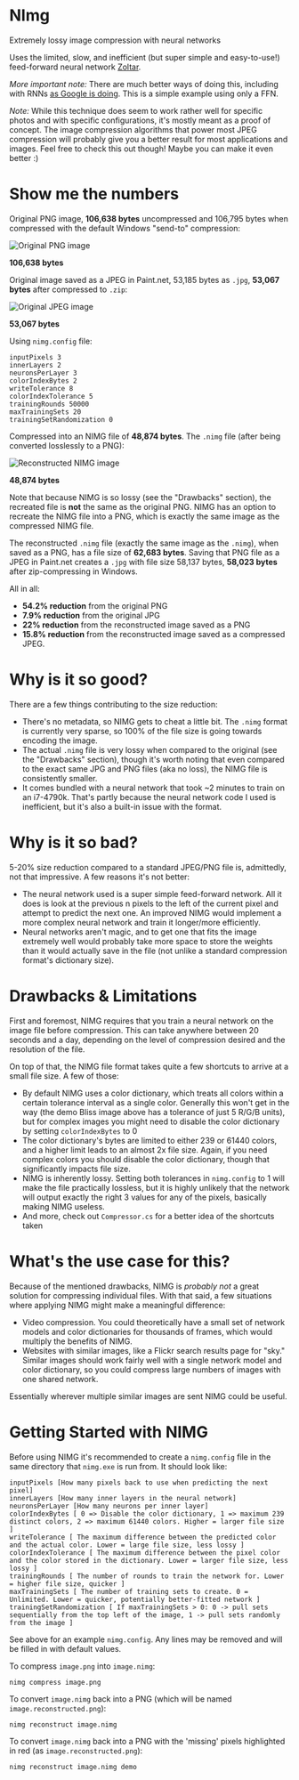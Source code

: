 # NImg
Extremely lossy image compression with neural networks

Uses the limited, slow, and inefficient (but super simple and easy-to-use!) feed-forward neural network [Zoltar](https://github.com/matthewsot/zoltar).

*More important note:* There are much better ways of doing this, including with RNNs [as Google is doing](https://static.googleusercontent.com/media/research.google.com/en//pubs/archive/45534.pdf). This is a simple example using only  a FFN.

*Note:* While this technique does seem to work rather well for specific photos and with specific configurations, it's mostly meant as a proof of concept. The image compression algorithms that power most JPEG compression will probably give you a better result for most applications and images. Feel free to check this out though! Maybe you can make it even better :)

# Show me the numbers
Original PNG image, **106,638 bytes** uncompressed and 106,795 bytes when compressed with the default Windows "send-to" compression:

![Original PNG image](Images/bliss.png "Original PNG image")

**106,638 bytes**

Original image saved as a JPEG in Paint.net, 53,185 bytes as ``.jpg``, **53,067 bytes** after compressed to ``.zip``:

![Original JPEG image](Images/bliss.jpg "Original JPEG image")

**53,067 bytes**

Using ``nimg.config`` file:
```
inputPixels 3
innerLayers 2
neuronsPerLayer 3
colorIndexBytes 2
writeTolerance 8
colorIndexTolerance 5
trainingRounds 50000
maxTrainingSets 20
trainingSetRandomization 0
```

Compressed into an NIMG file of **48,874 bytes**. The ``.nimg`` file (after being converted losslessly to a PNG):

![Reconstructed NIMG image](Images/reconstructed.png "Reconstructed NIMG image")

**48,874 bytes**

Note that because NIMG is so lossy (see the "Drawbacks" section), the recreated file is **not** the same as the original PNG. NIMG has an option to recreate the NIMG file into a PNG, which is exactly the same image as the compressed NIMG file.

The reconstructed ``.nimg`` file (exactly the same image as the ``.nimg``), when saved as a PNG, has a file size of **62,683 bytes**.
Saving that PNG file as a JPEG in Paint.net creates a ``.jpg`` with file size 58,137 bytes, **58,023 bytes** after zip-compressing in Windows.

All in all:
- **54.2% reduction** from the original PNG
- **7.9% reduction** from the original JPG
- **22% reduction** from the reconstructed image saved as a PNG
- **15.8% reduction** from the reconstructed image saved as a compressed JPEG.

# Why is it so good?

There are a few things contributing to the size reduction:

- There's no metadata, so NIMG gets to cheat a little bit. The ``.nimg`` format is currently very sparse, so 100% of the file size is going towards encoding the image.
- The actual ``.nimg`` file is very lossy when compared to the original (see the "Drawbacks" section), though it's worth noting that even compared to the exact same JPG and PNG files (aka no loss), the NIMG file is consistently smaller.
- It comes bundled with a neural network that took ~2 minutes to train on an i7-4790k. That's partly because the neural network code I used is inefficient, but it's also a built-in issue with the format.

# Why is it so bad?

5-20% size reduction compared to a standard JPEG/PNG file is, admittedly, not that impressive. A few reasons it's not better:

- The neural network used is a super simple feed-forward network. All it does is look at the previous n pixels to the left of the current pixel and attempt to predict the next one. An improved NIMG would implement a more complex neural network and train it longer/more efficiently.
- Neural networks aren't magic, and to get one that fits the image extremely well would probably take more space to store the weights than it would actually save in the file (not unlike a standard compression format's dictionary size).

# Drawbacks & Limitations

First and foremost, NIMG requires that you train a neural network on the image file before compression. This can take anywhere between 20 seconds and a day, depending on the level of compression desired and the resolution of the file.

On top of that, the NIMG file format takes quite a few shortcuts to arrive at a small file size. A few of those:
- By default NIMG uses a color dictionary, which treats all colors within a certain tolerance interval as a single color. Generally this won't get in the way (the demo Bliss image above has a tolerance of just 5 R/G/B units), but for complex images you might need to disable the color dictionary by setting ``colorIndexBytes`` to 0
- The color dictionary's bytes are limited to either 239 or 61440 colors, and a higher limit leads to an almost 2x file size. Again, if you need complex colors you should disable the color dictionary, though that significantly impacts file size.
- NIMG is inherently lossy. Setting both tolerances in ``nimg.config`` to 1 will make the file practically lossless, but it is highly unlikely that the network will output exactly the right 3 values for any of the pixels, basically making NIMG useless.
- And more, check out ``Compressor.cs`` for a better idea of the shortcuts taken

# What's the use case for this?

Because of the mentioned drawbacks, NIMG is *probably not* a great solution for compressing individual files. With that said, a few situations where applying NIMG might make a meaningful difference:

- Video compression. You could theoretically have a small set of network models and color dictionaries for thousands of frames, which would multiply the benefits of NIMG.
- Websites with similar images, like a Flickr search results page for "sky." Similar images should work fairly well with a single network model and color dictionary, so you could compress large numbers of images with one shared network.

Essentially wherever multiple similar images are sent NIMG could be useful.

# Getting Started with NIMG

Before using NIMG it's recommended to create a ``nimg.config`` file in the same directory that ``nimg.exe`` is run from. It should look like:

```
inputPixels [How many pixels back to use when predicting the next pixel]
innerLayers [How many inner layers in the neural network]
neuronsPerLayer [How many neurons per inner layer]
colorIndexBytes [ 0 => Disable the color dictionary, 1 => maximum 239 distinct colors, 2 => maximum 61440 colors. Higher = larger file size ]
writeTolerance [ The maximum difference between the predicted color and the actual color. Lower = large file size, less lossy ]
colorIndexTolerance [ The maximum difference between the pixel color and the color stored in the dictionary. Lower = larger file size, less lossy ]
trainingRounds [ The number of rounds to train the network for. Lower = higher file size, quicker ]
maxTrainingSets [ The number of training sets to create. 0 = Unlimited. Lower = quicker, potentially better-fitted network ]
trainingSetRandomization [ If maxTrainingSets > 0: 0 -> pull sets sequentially from the top left of the image, 1 -> pull sets randomly from the image ]
```

See above for an example ``nimg.config``. Any lines may be removed and will be filled in with default values.

To compress ``image.png`` into ``image.nimg``:
```
nimg compress image.png
```

To convert ``image.nimg`` back into a PNG (which will be named ``image.reconstructed.png``):
```
nimg reconstruct image.nimg
```

To convert ``image.nimg`` back into a PNG with the 'missing' pixels highlighted in red (as ``image.reconstructed.png``):
```
nimg reconstruct image.nimg demo
```
